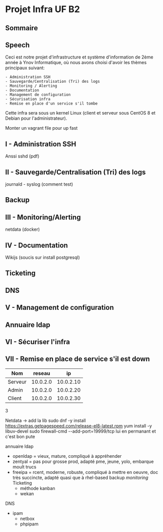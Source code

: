 # Projet Infra UF B2


## Sommaire

## Speech

Ceci est notre projet d'infrastructure et système d'information de 2ème année à Ynov Informatique, où nous avons choisi d'avoir les thèmes principaux suivant:

    - Administration SSH
    - Sauvegarde/Centralisation (Tri) des logs
    - Monitoring / Alerting
    - Documentation
    - Management de configuration
    - Sécurisation infra
    - Remise en place d'un service s'il tombe

Cette infra sera sous un kernel Linux (client et serveur sous CentOS 8 et Debian pour l'administrateur).

Monter un vagrant file pour up fast

## I - Administration SSH

Anssi sshd (pdf)

## II - Sauvegarde/Centralisation (Tri) des logs

journald - syslog (comment test)

## Backup

## III - Monitoring/Alerting 

netdata (docker)

## IV - Documentation

Wikijs (soucis sur install postgresql)

## Ticketing

## DNS

## V - Management de configuration

## Annuaire ldap

## VI - Sécuriser l'infra

## VII - Remise en place de service s'il est down







Nom | reseau | ip
--- | --- | ---
Serveur | 10.0.2.0 | 10.0.2.10
Admin | 10.0.2.0 | 10.0.2.20
Client | 10.0.2.0 | 10.0.2.30
3



Netdata -> add la lib 
sudo dnf -y install https://extras.getpagespeed.com/release-el8-latest.rpm
yum install -y libuv-devel
sudo firewall-cmd --add-port=19999/tcp lui en permanant
et c'est bon pute

annuaire ldap 
  * openldap = vieux, mature, compliqué à appréhender
  * zentyal = pas pour grosse prod, adapté pme, jeune, yolo, embarque moult trucs
  * freeipa = rcent, moderne, robuste, compliqué à mettre en oeuvre, doc très succincte, adapté quasi que à rhel-based
backup
*monitoring*
Ticketing
    * méthode kanban
    * wekan

DNS
  * ipam
    * netbox
    * phpipam


